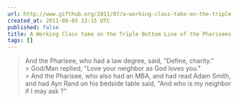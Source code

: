 ```yaml
---
url: http://www.gifthub.org/2011/07/a-working-class-take-on-the-triple-bottom-line-of-the-pharisees.html
created_at: 2011-08-03 13:15 UTC
published: false
title: A Working Class take on the Triple Bottom Line of the Pharisees
tags: []
---
```


> And the Pharisee, who had a law degree, said, "Define, charity."<br>> God/Man replied, "Love your neighbor as God loves you."<br>> And the Pharisee, who also had an MBA, and had read Adam Smith, and had Ayn Rand on his bedside table said, "And who is my neighbor if I may ask ?"
